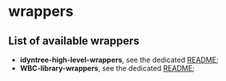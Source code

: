 # wrappers

## List of available wrappers

- **idyntree-high-level-wrappers**, see the dedicated [README](idyntree-high-level-wrappers/README.md);
- **WBC-library-wrappers**, see the dedicated [README](WBC-library-wrappers/README.md);
